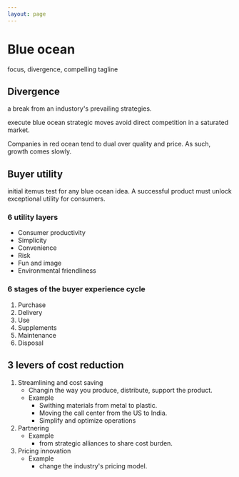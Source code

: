 ```yaml
---
layout: page
---
```


# Blue ocean

focus, divergence, compelling tagline

## Divergence

a break from an industory's prevailing strategies.

execute blue ocean strategic moves avoid direct competition in a saturated market.




Companies in red ocean tend to dual over quality and price. As such, growth comes slowly.


## Buyer utility

initial itemus test for any blue ocean idea.
A successful product must unlock exceptional utility for consumers.

### 6 utility layers

* Consumer productivity
* Simplicity
* Convenience
* Risk
* Fun and image
* Environmental friendliness

### 6 stages of the buyer experience cycle

1. Purchase
1. Delivery
1. Use
1. Supplements
1. Maintenance
1. Disposal


## 3 levers of cost reduction

1. Streamlining and cost saving
    * Changin the way you produce, distribute, support the product.
    * Example
        * Swithing materials from metal to plastic.
        * Moving the call center from the US to India.
        * Simplify and optimize operations
1. Partnering
    * Example
        * from strategic alliances to share cost burden.
1. Pricing innovation
    * Example
        * change the industry's pricing model.

